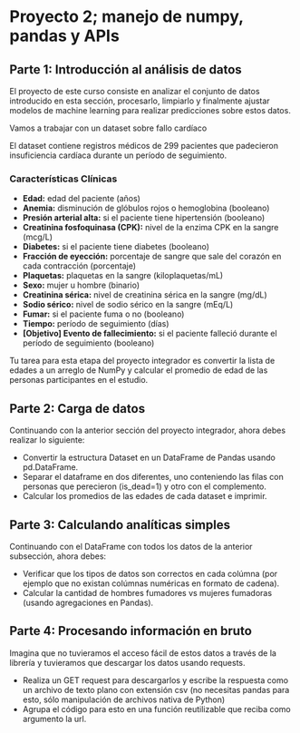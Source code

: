 <h1> Proyecto 2; manejo de numpy, pandas y APIs</h1>

<h2>Parte 1: Introducción al análisis de datos</h2>

<p>El proyecto de este curso consiste en analizar el conjunto de datos introducido en esta sección, procesarlo, limpiarlo y finalmente ajustar modelos de machine learning para realizar predicciones sobre estos datos.</p>

<p>Vamos a trabajar con un dataset sobre fallo cardíaco</p>
<p>El dataset contiene registros médicos de 299 pacientes que padecieron insuficiencia cardíaca durante un período de seguimiento.</p>

<h3>Características Clínicas</h3>

<ul>
    <li><strong>Edad:</strong> edad del paciente (años)</li>
    <li><strong>Anemia:</strong> disminución de glóbulos rojos o hemoglobina (booleano)</li>
    <li><strong>Presión arterial alta:</strong> si el paciente tiene hipertensión (booleano)</li>
    <li><strong>Creatinina fosfoquinasa (CPK):</strong> nivel de la enzima CPK en la sangre (mcg/L)</li>
    <li><strong>Diabetes:</strong> si el paciente tiene diabetes (booleano)</li>
    <li><strong>Fracción de eyección:</strong> porcentaje de sangre que sale del corazón en cada contracción (porcentaje)</li>
    <li><strong>Plaquetas:</strong> plaquetas en la sangre (kiloplaquetas/mL)</li>
    <li><strong>Sexo:</strong> mujer u hombre (binario)</li>
    <li><strong>Creatinina sérica:</strong> nivel de creatinina sérica en la sangre (mg/dL)</li>
    <li><strong>Sodio sérico:</strong> nivel de sodio sérico en la sangre (mEq/L)</li>
    <li><strong>Fumar:</strong> si el paciente fuma o no (booleano)</li>
    <li><strong>Tiempo:</strong> período de seguimiento (días)</li>
    <li><strong>[Objetivo] Evento de fallecimiento:</strong> si el paciente falleció durante el período de seguimiento (booleano)</li>
</ul>

<p>Tu tarea para esta etapa del proyecto integrador es convertir la lista de edades a un arreglo de NumPy y calcular el promedio de edad de las personas participantes en el estudio.</p>

<h2>Parte 2: Carga de datos</h2>

<p>Continuando con la anterior sección del proyecto integrador, ahora debes realizar lo siguiente:</p>
<ul>
    <li>Convertir la estructura Dataset en un DataFrame de Pandas usando pd.DataFrame.</li>
    <li>Separar el dataframe en dos diferentes, uno conteniendo las filas con personas que perecieron (is_dead=1) y otro con el complemento.</li>
    <li>Calcular los promedios de las edades de cada dataset e imprimir.</li>
</ul>

<h2>Parte 3: Calculando analíticas simples</h2>

<p>Continuando con el DataFrame con todos los datos de la anterior subsección, ahora debes:</p>
<ul>
    <li>Verificar que los tipos de datos son correctos en cada colúmna (por ejemplo que no existan colúmnas numéricas en formato de cadena).</li>
    <li>Calcular la cantidad de hombres fumadores vs mujeres fumadoras (usando agregaciones en Pandas).</li>
</ul>

<h2>Parte 4: Procesando información en bruto</h2>

<p>Imagina que no tuvieramos el acceso fácil de estos datos a través de la librería y tuvieramos que descargar los datos usando requests.</p>

<ul>
    <li>Realiza un GET request para descargarlos y escribe la respuesta como un archivo de texto plano con extensión csv (no necesitas pandas para esto, sólo manipulación de archivos nativa de Python)</li>
    <li>Agrupa el código para esto en una función reutilizable que reciba como argumento la url.</li>
</ul>

